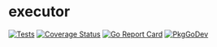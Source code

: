 # executor

[![Tests](https://github.com/solar-jsoc/executor/workflows/Tests/badge.svg)](https://github.com/solar-jsoc/executor/actions)
[![Coverage Status](https://coveralls.io/repos/github/solar-jsoc/executor/badge.svg?branch=master)](https://coveralls.io/github/solar-jsoc/executor?branch=main)
[![Go Report Card](https://goreportcard.com/badge/github.com/solar-jsoc/executor)](https://goreportcard.com/report/github.com/solar-jsoc/executor)
[![PkgGoDev](https://pkg.go.dev/badge/github.com/solar-jsoc/executor)](https://pkg.go.dev/github.com/solar-jsoc/executor)
